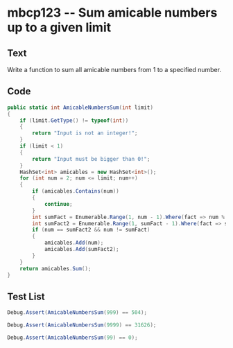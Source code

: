 # mbcp123 -- Sum amicable numbers up to a given limit

## Text

Write a function to sum all amicable numbers from 1 to a specified number.

## Code

```csharp
public static int AmicableNumbersSum(int limit)
{
    if (limit.GetType() != typeof(int))
    {
        return "Input is not an integer!";
    }
    if (limit < 1)
    {
        return "Input must be bigger than 0!";
    }
    HashSet<int> amicables = new HashSet<int>();
    for (int num = 2; num <= limit; num++)
    {
        if (amicables.Contains(num))
        {
            continue;
        }
        int sumFact = Enumerable.Range(1, num - 1).Where(fact => num % fact == 0).Sum();
        int sumFact2 = Enumerable.Range(1, sumFact - 1).Where(fact => sumFact % fact == 0).Sum();
        if (num == sumFact2 && num != sumFact)
        {
            amicables.Add(num);
            amicables.Add(sumFact2);
        }
    }
    return amicables.Sum();
}
```

## Test List

```csharp
Debug.Assert(AmicableNumbersSum(999) == 504);
```

```csharp
Debug.Assert(AmicableNumbersSum(9999) == 31626);
```

```csharp
Debug.Assert(AmicableNumbersSum(99) == 0);
```
